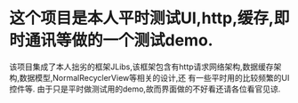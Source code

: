 # 这个项目是本人平时测试UI,http,缓存,即时通讯等做的一个测试demo.
该项目集成了本人拙劣的框架JLibs,该框架包含有http请求网络架构,数据缓存架构,数据模型,NormalRecyclerView等相关的设计,还
有一些平时用的比较频繁的UI控件等.
由于只是平时做测试用的demo,故而界面做的不好看还请各位看官见谅.
